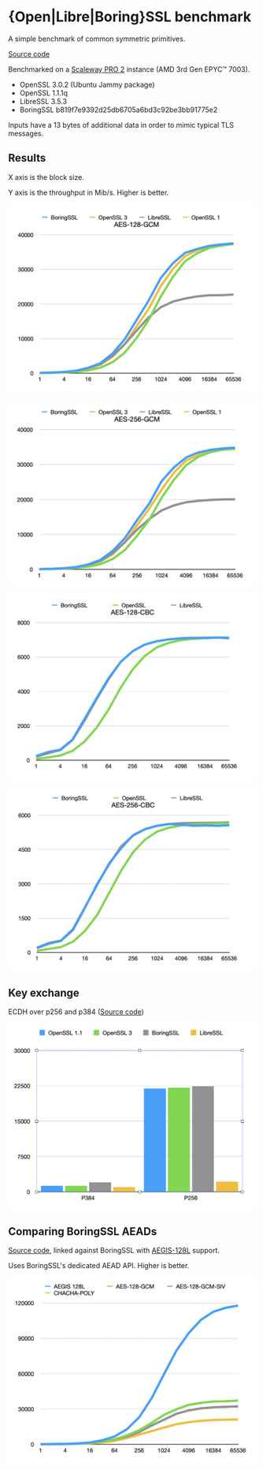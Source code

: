 # {Open|Libre|Boring}SSL benchmark

A simple benchmark of common symmetric primitives.

[Source code](cryptobench.c)

Benchmarked on a [Scaleway PRO 2](https://www.scaleway.com/en/virtual-instances/pro2/) instance (AMD 3rd Gen EPYC™ 7003).

* OpenSSL 3.0.2 (Ubuntu Jammy package)
* OpenSSL 1.1.1q
* LibreSSL 3.5.3
* BoringSSL b819f7e9392d25db6705a6bd3c92be3bb91775e2

Inputs have a 13 bytes of additional data in order to mimic typical TLS messages.

## Results

X axis is the block size.

Y axis is the throughput in Mib/s. Higher is better.

![AES-128-GCM](img/aes-128-gcm.png)

![AES-256-GCM](img/aes-256-gcm.png)

![AES-128-CBC](img/aes-128-cbc.png)

![AES-256-CBC](img/aes-256-cbc.png)

## Key exchange

ECDH over p256 and p384 ([Source code](cryptobench-ecdh.c))

![ECDH over p256 and p384 results](img/ecdh.png)

## Comparing BoringSSL AEADs

[Source code](cryptobench-aegis.c), linked against BoringSSL with [AEGIS-128L](https://github.com/jedisct1/boringssl/tree/aegis) support.

Uses BoringSSL's dedicated AEAD API. Higher is better.

![BoringSSL benchmark](img/boring-aeads.png)